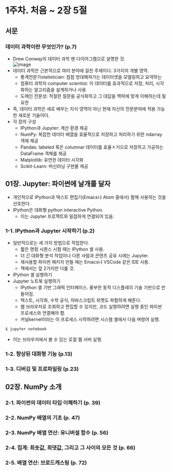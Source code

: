# 1주차. 처음 ~ 2장 5절

## 서문
### 데이터 과학이란 무엇인가? (p.7)
- Drew Conway의 데이터 과학 벤 다이어그램으로 설명한 것.  
![image](https://github.com/user-attachments/assets/f12463ff-d789-4f79-ae55-4b254f7524b2)
- 데이터 과학은 근본적으로 여러 분야에 걸친 주제이다. 3가지의 개별 영역.
  - 통계전문가statistician: 점점 방대해져가는 데이터셋을 모델링하고 요약하는
  - 컴퓨터 과학자 computer scientist: 이 데이터를 효과적으로 저장, 처리, 시각화하는 알고리즘을 설계하거나 사용
  - 도메인 전문성: 적절한 질문을 공식화하고 그 대답을 맥락에 맞게 이해하는데 필요한
- 즉, 데이터 과학은 새로 배우는 지식 영역이 아닌 현재 자신의 전문분야에 적용 가능한 새로운 기술이다.
- 각 장의 구성
    - IPython과 Jupyter: 계산 환경 제공
    - NumPy: 복잡한 데이터 배열을 효율적으로 저장하고 처리하기 위한 ndarray 객체 제공
    - Pandas: labeled 혹은 columnar 데이터를 효율ㅈ거으로 저장하고 가공하는 DataFrame 객체를 제공
    - Matplotlib: 유연한 데이터 시각화
    - Scikit-Learn: 머신러닝 구현물 제공

## 01장. Jupyter: 파이썬에 날개를 달자
- 개인적으로 IPython과 텍스트 편집기(Emacs나 Atom 중에서) 함께 사용하는 것을 선호한다.
- IPython은 대화형 python interactive Python.
    - 이는 Jupyter 프로젝트와 밀접하게 연결되어 있음.
### 1-1. IPython과 Jupyter 시작하기 (p.2)
- 일반적으로는 세 가지 방법으로 작업한다.
    - 짧은 명령 시퀀스 시험 때는 IPython 셸 사용.
    - 더 긴 대화형 분석 작업이나 다른 사람과 콘텐츠 공유 시에는 Jupyter.
    - 재사용할 파이썬 패키지 만들 때는 Emacs나 VSCode 같은 IDE 사용.
    - 책에서는 앞 2가지만 다룰 것.
- IPython 셸 실행하기
- Jupyter 노트북 실행하기
    - IPython 셸 기반 그래픽 인터페이스. 풍부한 동적 디스플레이 기술 기반으로 만들어짐.
    - 텍스트, 시각화, 수학 공식, 자바스크립트 위젯도 파함하게 해준다.
    - 웹 브라우저로 조회하고 편집할 수 있지만, 코드 실행하려면 실행 중인 파이썬 프로세스와 연결해야 함.
    - 커널kernel이라는 이 프로세스 시작하려면 시스템 셸에서 다음 며령어 실행.
```python
$ jupyter notebook
```
- 이는 브라우저에서 볼 수 있는 로컬 웹 서버 실행.
### 1-2. 향상된 대화형 기능 (p.13)
### 1-3. 디버깅 및 프로파일링 (p.23)

## 02장. NumPy 소개
### 2-1. 파이썬의 데이터 타입 이해하기 (p. 39)
### 2-2. NumPy 배열의 기초 (p. 47)
### 2-3. NumPy 배열 연산: 유니버설 함수 (p. 56)
### 2-4. 집계: 최솟값, 최댓값, 그리고 그 사이의 모든 것 (p. 66)
### 2-5. 배열 연산: 브로드캐스팅 (p. 72)
